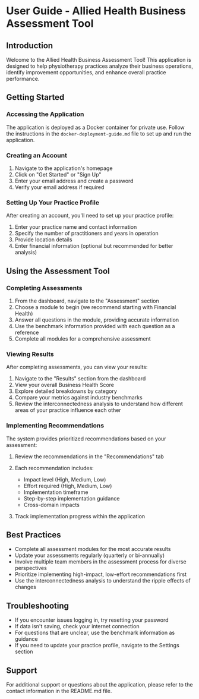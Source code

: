 # User Guide - Allied Health Business Assessment Tool

## Introduction

Welcome to the Allied Health Business Assessment Tool! This application is designed to help physiotherapy practices analyze their business operations, identify improvement opportunities, and enhance overall practice performance.

## Getting Started

### Accessing the Application

The application is deployed as a Docker container for private use. Follow the instructions in the `docker-deployment-guide.md` file to set up and run the application.

### Creating an Account

1. Navigate to the application's homepage
2. Click on "Get Started" or "Sign Up"
3. Enter your email address and create a password
4. Verify your email address if required

### Setting Up Your Practice Profile

After creating an account, you'll need to set up your practice profile:

1. Enter your practice name and contact information
2. Specify the number of practitioners and years in operation
3. Provide location details
4. Enter financial information (optional but recommended for better analysis)

## Using the Assessment Tool

### Completing Assessments

1. From the dashboard, navigate to the "Assessment" section
2. Choose a module to begin (we recommend starting with Financial Health)
3. Answer all questions in the module, providing accurate information
4. Use the benchmark information provided with each question as a reference
5. Complete all modules for a comprehensive assessment

### Viewing Results

After completing assessments, you can view your results:

1. Navigate to the "Results" section from the dashboard
2. View your overall Business Health Score
3. Explore detailed breakdowns by category
4. Compare your metrics against industry benchmarks
5. Review the interconnectedness analysis to understand how different areas of your practice influence each other

### Implementing Recommendations

The system provides prioritized recommendations based on your assessment:

1. Review the recommendations in the "Recommendations" tab
2. Each recommendation includes:
   - Impact level (High, Medium, Low)
   - Effort required (High, Medium, Low)
   - Implementation timeframe
   - Step-by-step implementation guidance
   - Cross-domain impacts

3. Track implementation progress within the application

## Best Practices

- Complete all assessment modules for the most accurate results
- Update your assessments regularly (quarterly or bi-annually)
- Involve multiple team members in the assessment process for diverse perspectives
- Prioritize implementing high-impact, low-effort recommendations first
- Use the interconnectedness analysis to understand the ripple effects of changes

## Troubleshooting

- If you encounter issues logging in, try resetting your password
- If data isn't saving, check your internet connection
- For questions that are unclear, use the benchmark information as guidance
- If you need to update your practice profile, navigate to the Settings section

## Support

For additional support or questions about the application, please refer to the contact information in the README.md file.
